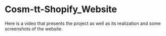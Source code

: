 # Cosm-tt-Shopify_Website
Here is a video that presents the project as well as its realization and some screenshots of the website.
